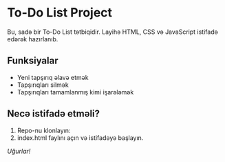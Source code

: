 # To-Do List Project

Bu, sadə bir To-Do List tətbiqidir. 
Layihə HTML, CSS və JavaScript istifadə edərək hazırlanıb.

## Funksiyalar
- Yeni tapşırıq əlavə etmək
- Tapşırıqları silmək
- Tapşırıqları tamamlanmış kimi işarələmək

## Necə istifadə etməli?
1. Repo-nu klonlayın:
2.  index.html faylını açın və istifadəyə başlayın.

*Uğurlar!*
